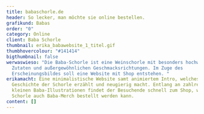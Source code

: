 ```yaml
---
title: babaschorle.de
header: So lecker, man möchte sie online bestellen.
grafikund: Babas
order: "0"
category: Online
client: Baba Schorle
thumbnail: erika_babawebsite_1_titel.gif
thumbhovercolour: "#141414"
bigthumbnail: false
werwaswieso: "Die Baba-Schorle ist eine Weinschorle mit besonders hochwertigen
  Zutaten und außergewöhnlichen Geschmacksrichtungen. Im Zuge des
  Erscheinungsbildes soll eine Website mit Shop entstehen. "
erikamacht: Eine minimalistische Website samt animiertem Intro, welches die
  Geschichte der Schorle erzählt und neugierig macht. Entlang an zahlreichen
  kleinen Baba-Illustrationen findet der Besuchende schnell zum Shop, wo neben
  Schorle auch Baba-Merch bestellt werden kann.
content: []
---
```

